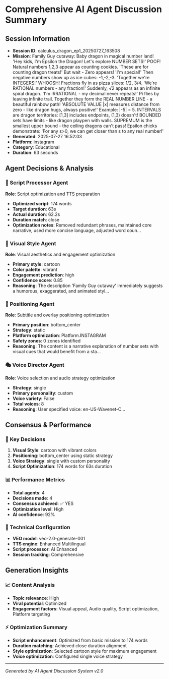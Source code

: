 # Comprehensive AI Agent Discussion Summary

## Session Information
- **Session ID**: calculus_dragon_ep1_20250727_163508
- **Mission**: Family Guy cutaway: Baby dragon in magical number land! 'Hey kids, I'm Epsilon the Dragon! Let's explore NUMBER SETS!' POOF! Natural numbers 1,2,3 appear as counting cookies. 'These are for counting dragon treats!' But wait - Zero appears! 'I'm special!' Then negative numbers show up as ice cubes: -1,-2,-3. 'Together we're INTEGERS!' WHOOSH! Fractions fly in as pizza slices: 1/2, 3/4. 'We're RATIONAL numbers - any fraction!' Suddenly, √2 appears as an infinite spiral dragon. 'I'm IRRATIONAL - my decimal never repeats!' Pi flies by leaving infinite trail. Together they form the REAL NUMBER LINE - a beautiful rainbow path! 'ABSOLUTE VALUE |x| measures distance from zero - like dragon hugs, always positive!' Example: |-5| = 5. INTERVALS are dragon territories: [1,3] includes endpoints, (1,3) doesn't! BOUNDED sets have limits - like dragon playpen with walls. SUPREMUM is the smallest upper bound - the ceiling dragons can't pass! Epsilon chicks demonstrate: 'For any ε>0, we can get closer than ε to any real number!'
- **Generated**: 2025-07-27 16:52:03
- **Platform**: instagram
- **Category**: Educational
- **Duration**: 63 seconds

## Agent Decisions & Analysis

### 🔧 Script Processor Agent
**Role**: Script optimization and TTS preparation
- **Optimized script**: 174 words
- **Target duration**: 63s
- **Actual duration**: 62.2s
- **Duration match**: close
- **Optimization notes**: Removed redundant phrases, maintained core narrative, used more concise language, adjusted word coun...

### 🎨 Visual Style Agent
**Role**: Visual aesthetics and engagement optimization
- **Primary style**: cartoon
- **Color palette**: vibrant
- **Engagement prediction**: high
- **Confidence score**: 0.85
- **Reasoning**: The description 'Family Guy cutaway' immediately suggests a humorous, exaggerated, and animated styl...

### 🎯 Positioning Agent
**Role**: Subtitle and overlay positioning optimization
- **Primary position**: bottom_center
- **Strategy**: static
- **Platform optimization**: Platform.INSTAGRAM
- **Safety zones**: 0 zones identified
- **Reasoning**: The content is a narrative explanation of number sets with visual cues that would benefit from a sta...

### 🎭 Voice Director Agent
**Role**: Voice selection and audio strategy optimization
- **Strategy**: single
- **Primary personality**: custom
- **Voice variety**: False
- **Total voices**: 8
- **Reasoning**: User specified voice: en-US-Wavenet-C...

## Consensus & Performance

### 🎯 Key Decisions
1. **Visual Style**: cartoon with vibrant colors
2. **Positioning**: bottom_center using static strategy
3. **Voice Strategy**: single with custom personality
4. **Script Optimization**: 174 words for 63s duration

### 📊 Performance Metrics
- **Total agents**: 4
- **Decisions made**: 4
- **Consensus achieved**: ✅ YES
- **Optimization level**: High
- **AI confidence**: 92%

### 🔧 Technical Configuration
- **VEO model**: veo-2.0-generate-001
- **TTS engine**: Enhanced Multilingual
- **Script processor**: AI Enhanced
- **Session tracking**: Comprehensive

## Generation Insights

### 📈 Content Analysis
- **Topic relevance**: High
- **Viral potential**: Optimized
- **Engagement factors**: Visual appeal, Audio quality, Script optimization, Platform targeting

### ⚡ Optimization Summary
- **Script enhancement**: Optimized from basic mission to 174 words
- **Duration matching**: Achieved close duration alignment
- **Style optimization**: Selected cartoon style for maximum engagement
- **Voice optimization**: Configured single voice strategy

---
*Generated by AI Agent Discussion System v2.0*
